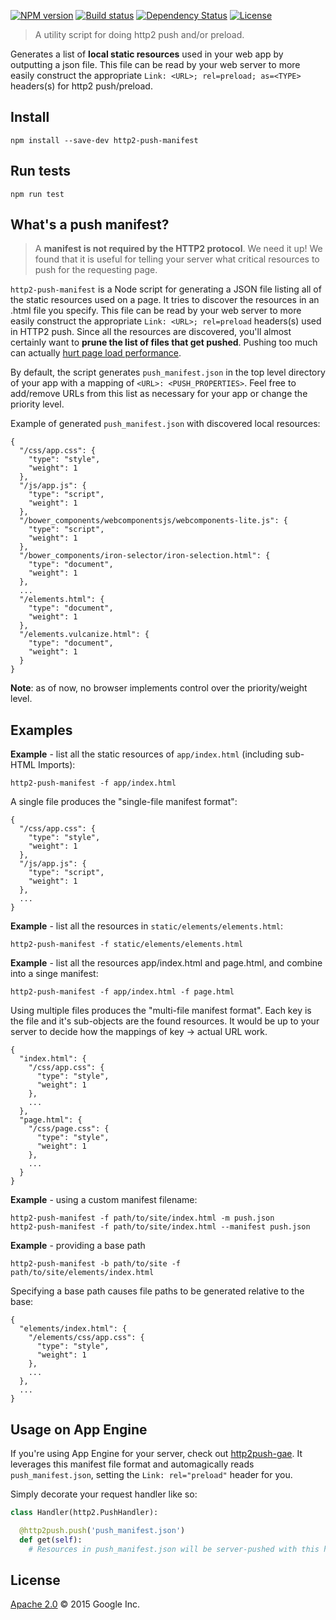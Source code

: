 [![NPM version][npm-image]][npm-url]
[![Build status][travis-image]][travis-url]
[![Dependency Status][daviddm-image]][daviddm-url]
[![License][license-image]][license-url]

> A utility script for doing http2 push and/or preload. 

Generates a list of **local static resources** used in your web app by outputting a json
file. This file can be read by your web server to more easily construct the
appropriate `Link: <URL>; rel=preload; as=<TYPE>` headers(s) for http2 push/preload.

## Install

    npm install --save-dev http2-push-manifest

## Run tests

    npm run test

## What's a push manifest?

> A **manifest is not required by the HTTP2 protocol**. We need it up! We found that it
is useful for telling your server what critical resources to push for the requesting page.

`http2-push-manifest` is a Node script for generating a JSON file listing
all of the static resources used on a page. It tries to discover the resources
in an .html file you specify. This file can be read by your web server to more
easily construct the appropriate `Link: <URL>; rel=preload` headers(s) used in
HTTP2 push. Since all the resources are discovered, you'll almost certainly want
to **prune the list of files that get pushed**. Pushing too much can actually [hurt
page load performance](https://twitter.com/ebidel/status/761016996339134464).

By default, the script generates `push_manifest.json` in the top level directory
of your app with a mapping of `<URL>: <PUSH_PROPERTIES>`. Feel free to add/remove
URLs from this list as necessary for your app or change the priority level.

Example of generated `push_manifest.json` with discovered local resources:

    {
      "/css/app.css": {
        "type": "style",
        "weight": 1
      },
      "/js/app.js": {
        "type": "script",
        "weight": 1
      },
      "/bower_components/webcomponentsjs/webcomponents-lite.js": {
        "type": "script",
        "weight": 1
      },
      "/bower_components/iron-selector/iron-selection.html": {
        "type": "document",
        "weight": 1
      },
      ...
      "/elements.html": {
        "type": "document",
        "weight": 1
      },
      "/elements.vulcanize.html": {
        "type": "document",
        "weight": 1
      }
    }

**Note**: as of now, no browser implements control over the priority/weight level.

## Examples

**Example** - list all the static resources of `app/index.html` (including sub-HTML Imports):

    http2-push-manifest -f app/index.html

A single file produces the "single-file manifest format":

    {
      "/css/app.css": {
        "type": "style",
        "weight": 1
      },
      "/js/app.js": {
        "type": "script",
        "weight": 1
      },
      ...
    }

**Example** - list all the resources in `static/elements/elements.html`:

    http2-push-manifest -f static/elements/elements.html

**Example** - list all the resources app/index.html and page.html, and combine
into a singe manifest:

    http2-push-manifest -f app/index.html -f page.html

Using multiple files produces the "multi-file manifest format". Each key is the file
and it's sub-objects are the found resources. It would be up to your server to 
decide how the mappings of key -> actual URL work.

    {
      "index.html": {
        "/css/app.css": {
          "type": "style",
          "weight": 1
        },
        ...
      },
      "page.html": {
        "/css/page.css": {
          "type": "style",
          "weight": 1
        },
        ...
      }
    }

**Example** - using a custom manifest filename:

    http2-push-manifest -f path/to/site/index.html -m push.json
    http2-push-manifest -f path/to/site/index.html --manifest push.json

**Example** - providing a base path

    http2-push-manifest -b path/to/site -f path/to/site/elements/index.html
    
Specifying a base path causes file paths to be generated relative to the base:

    {
      "elements/index.html": {
        "/elements/css/app.css": {
          "type": "style",
          "weight": 1
        },
        ...
      },
      ...
    }

 

## Usage on App Engine

If you're using App Engine for your server, check out [http2push-gae](https://github.com/GoogleChrome/http2push-gae). It leverages this manifest file format and automagically reads
`push_manifest.json`, setting the `Link: rel="preload"` header for you.

Simply decorate your request handler like so:

```python
class Handler(http2.PushHandler):

  @http2push.push('push_manifest.json')
  def get(self):
    # Resources in push_manifest.json will be server-pushed with this handler.
```

## License

[Apache 2.0](https://github.com/googlechrome/http2-push-manifest/blob/master/LICENSE) © 2015 Google Inc.

[npm-url]: https://www.npmjs.com/package/http2-push-manifest
[npm-image]: https://badge.fury.io/js/http2-push-manifest.svg
[travis-url]: https://travis-ci.org/GoogleChrome/http2-push-manifest
[travis-image]: https://travis-ci.org/GoogleChrome/http2-push-manifest.svg?branch=master
[daviddm-url]: https://david-dm.org/GoogleChrome/http2-push-manifest
[daviddm-image]: https://david-dm.org/GoogleChrome/http2-push-manifest.svg
[license-image]: https://img.shields.io/npm/l/http2-push-manifest.svg
[license-url]: LICENSE
